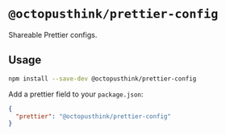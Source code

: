 # `@octopusthink/prettier-config`

Shareable Prettier configs.

## Usage

```bash
npm install --save-dev @octopusthink/prettier-config
```

Add a prettier field to your `package.json`:

```json
{
  "prettier": "@octopusthink/prettier-config"
}
```
